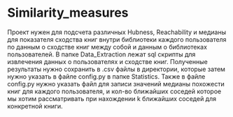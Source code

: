 # Similarity_measures

Проект нужен для подсчета различных Hubness, Reachability и медианы для показателя сходства книг внутри библиотеки каждого пользователя по данным о сходстве книг между собой и данным о библиотеках пользователей.
В папке Data_Extraction лежат sql скрипты для извлечения данных о пользователях и сходстве книг.
Полученные результаты нужно сохранить в .csv файлы в директории, которые затем нужно указать в файле config.py в папке Statistics.
Также в файле config.py нужно указать файл для записи значений медианы похожести книг для каждого пользователя, и кол-во ближайших соседей которое мы хотим рассматривать при нахождении k ближайших соседей для конкретной книги.
